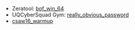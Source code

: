 - Zeratool: [bof_win_64](https://github.com/ChrisTheCoolHut/Zeratool/blob/master/tests/bin/bof_win_64)
- UQCyberSquad Gym: [really_obvious_password](https://gym.uqcybersquad.org/challenges#really_obvious_password-24)
- [csaw16_warmup](https://github.com/guyinatuxedo/nightmare/tree/master/modules/05-bof_callfunction/csaw16_warmup)
